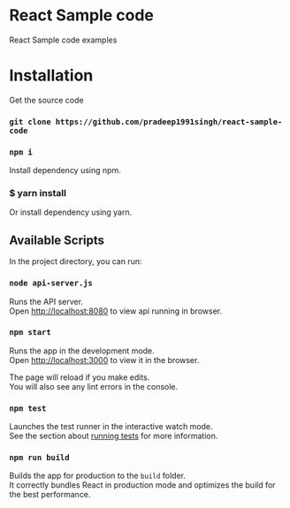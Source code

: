 # React Sample code
React Sample code examples

# Installation

Get the source code

### `git clone https://github.com/pradeep1991singh/react-sample-code`

###  `npm i`

Install dependency using npm.

### $ yarn install

Or install dependency using yarn.

## Available Scripts

In the project directory, you can run:

### `node api-server.js`

Runs the API server.<br>
Open [http://localhost:8080](http://localhost:8080) to view api running in browser.


### `npm start`

Runs the app in the development mode.<br>
Open [http://localhost:3000](http://localhost:3000) to view it in the browser.

The page will reload if you make edits.<br>
You will also see any lint errors in the console.

### `npm test`

Launches the test runner in the interactive watch mode.<br>
See the section about [running tests](#running-tests) for more information.

### `npm run build`

Builds the app for production to the `build` folder.<br>
It correctly bundles React in production mode and optimizes the build for the best performance.
